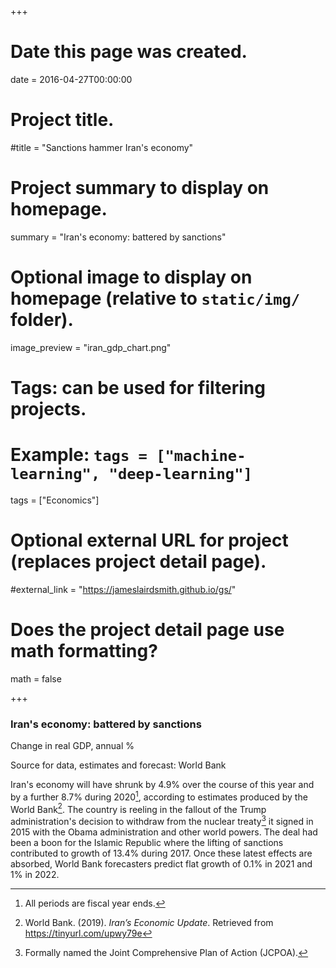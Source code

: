 +++
# Date this page was created.
date = 2016-04-27T00:00:00

# Project title.
#title = "Sanctions hammer Iran's economy"

# Project summary to display on homepage.
summary = "Iran's economy: battered by sanctions"

# Optional image to display on homepage (relative to `static/img/` folder).
image_preview = "iran_gdp_chart.png"

# Tags: can be used for filtering projects.
# Example: `tags = ["machine-learning", "deep-learning"]`
tags = ["Economics"]

# Optional external URL for project (replaces project detail page).
#external_link = "https://jameslairdsmith.github.io/gs/"

# Does the project detail page use math formatting?
math = false

+++
<html>
<head>
  <title>Embedding Vega-Lite</title>
  <script src="https://d3js.org/d3.v5.js"></script>
  <script src="https://cdn.jsdelivr.net/npm/vega@5.7.3"></script>
  <script src="https://cdn.jsdelivr.net/npm/vega-lite@4.0.0-beta.11"></script>
  <script src="https://cdn.jsdelivr.net/npm/vega-embed@6.0.0"></script>
  
</head>

<body>

<div id="headingblock" align="center">
    <h3 align="left" id="irangdphead">Iran's economy: battered by sanctions</h3>
    <p align="left" id="irangdpsubhead">Change in real GDP, annual %</p>
</div>

<div id="irangdpvis" align="center"></div>
<p align="left" id="irangdpsource">Source for data, estimates and forecast: World Bank</p> 

<script type="text/javascript">

width = document.getElementById("irangdpvis").offsetWidth;

maxWidth = 630;

getWorkingWidth = function(width,maxWidth){if(width < maxWidth)
                                          {return 1 * width}
                                          else {return maxWidth}};
                                          
plotWidth = getWorkingWidth(width, maxWidth);

aspectRatio = 0.75;

plotMaxHeight = 350;

plotHight =  Math.max(aspectRatio * plotWidth, plotMaxHeight);

leftMargin = (width - plotWidth)/2;

rightMargin = leftMargin;

document.getElementById("irangdphead")
    .setAttribute(
      "style",`
      margin-left: ${leftMargin}px;
      margin-right: ${rightMargin}px`);
      
document.getElementById("irangdpsubhead")
    .setAttribute(
      "style",`
      margin-left: ${leftMargin}px;
      margin-right: ${rightMargin}px;
      font-style: italic;
      //margin-bottom: 0;
      text-align:left;`);
      
document.getElementById("irangdpsource")
    .setAttribute(
      "style", `
      margin-left: ${leftMargin}px; 
      margin-right: ${rightMargin}px;
      font-size: 0.7rem;
      color: #696969;
      //margin-bottom: 0; 
      text-align:left;`);
      
document.getElementById("irangdpvis")
    .setAttribute(
      "style", `
      margin-left: ${leftMargin}px; 
      margin-right: ${rightMargin}px;
      // font-size: 0.7rem;
      // color: #696969;
      // margin-bottom: 0; 
      //text-align:right;`
);

el = document.getElementById('irangdpsubhead');

style = window.getComputedStyle(el, null).getPropertyValue('font-size');

fontFamily = window.getComputedStyle(el, null).getPropertyValue('font-family');

subFontSize = parseFloat(style); 

url_string = "https://raw.githubusercontent.com/jameslairdsmith/iran_worldbank_data/master/current_iran_indicators.csv";

rectDataRaw =  [
  {"start": "2018-06-30", "end": "2020-06-30", "event": "Estimate"},
  {"start": "2020-06-30", "end": "2022-06-15", "event": "Forecast"}
];

eventDates =  [
  {"eventDate": "2016-01-16", "eventDescription": "Nuclear deal implemented \u2192 ", "yVal": "0.12"},
  {"eventDate": "2018-01-11", "eventDescription": "Trump sanctions take effect \u2192 ", "yVal": "-0.0925"}
];

makeGdpPercent = {calculate: "datum.annual_gdp_growth/100", "as": "annual_gdp_growth_perc"};

getTextMidpoint = {calculate: "(datum.start + datum.end)/2", "as": "midPoint"};

makeFirstDateLong = "if(datum.label == '2010', datum.label, timeFormat(datum.value, '%y'))";

yAxis = {title: null,
         tickCount: 8,
         ticks: false,
         domain:false,
         labelFontSize: subFontSize - 3,
         labelFont: fontFamily,
         labelPadding: 5,
         orient: "right",
         grid: true,
         format: "%"};
         
xAxis = {title: "Fiscal year ending",
         grid: false,
         labelExpr: makeFirstDateLong,
         labelFontSize: subFontSize - 3,
         labelFont: fontFamily,
         maxExtent: 40,
         orient: "bottom",
         minExtent: 40,
         labelPadding: 6,
         titleFontSize: subFontSize - 3,
         titleFont: fontFamily,
         titlePadding: -4,
         domain:false,
         ticks: false};
         
yEncoding = {field: "annual_gdp_growth_perc",
              type: "quantitative",
              scale: {domain: [-0.12, 0.15]},
              axis: yAxis};
              
xEncoding = {field: "year",
              axis: xAxis,
              scale: {domain: ["2010-01-01", "2022-01-01"]},
              type: "temporal"};
              
rectLegend = {orient: "top", 
               title: null, 
               labelFont: fontFamily,
               labelFontSize: subFontSize - 3};
               
rectEncoding = {
  x: {field: "start", type: "temporal"},
  x2: {field: "end"},
  fillOpacity: {value: 0.2},
  color: {field: "event",
          type: "nominal",
          scale: {"range": ["#969696", "#c7c7c7"]},
          legend: rectLegend}};
          
textEncoding = {
  x: {field: "midPoint", type: "temporal"},
  y: {value: 60},
  text: {field: "event", type: "nominal"}
};

vLineEncoding = {
  x: {field: "eventDate", type: "temporal"}
};

labelEncoding = {
      x: {field: "eventDate", type: "temporal"},
      y: {field: "yVal", type: "quantitative"},
      text: {field: "eventDescription", 
             legend: null,
             type: "nominal"}
};

barMark = {
      mark: {type: "bar"},
      data: {url: url_string},
      transform: [makeGdpPercent],
      encoding: {
        y: yEncoding,
        x: xEncoding,
        fillOpacity: {value: 1},
        color: {value: "#595959"}}
};

rectMark = {
    mark: {type: "rect"},
    data: {values: rectDataRaw},
    encoding: rectEncoding
};

vLineMark = {
  mark: {type: "rule"},
  data: {values: eventDates},
  encoding: vLineEncoding
};

labelMark = {
  mark: {type: "text",
         font: fontFamily,
         fontSize: subFontSize - 5,
         align: "right"},
  data: {values: eventDates},
  encoding: labelEncoding
};

ruleConfig = {
    strokeDash: [6,4],
    color: "grey"
};

barWidthMutiple = 16.5;

barWidth = plotWidth/barWidthMutiple;

plotConfig = {
  bar: {continuousBandSize: barWidth},
  rule: ruleConfig,
  style: {cell: {stroke: "transparent"}}
};

plot = {
  $schema: "https://vega.github.io/schema/vega-lite/v4.json",
  width: plotWidth,
  height: plotHight,
  autosize: {
        type: "fit",
        contains: "padding"
      },
  layer:[barMark, rectMark, vLineMark, labelMark],
  config: plotConfig
};

opt = ({
      "actions": false,
      "tooltip": false
    });
    
vegaEmbed("#irangdpvis", plot, opt);


</script>

</body>

</html>

Iran's economy will have shrunk by 4.9% over the course of this 
year and by a further 8.7% during 2020[^0], according to estimates 
produced by the World Bank[^1]. The country is reeling in 
the fallout of the Trump administration's decision to withdraw
from the nuclear treaty[^2] it signed in 2015 with the Obama
administration and other world powers. The deal had been a boon
for the Islamic Republic where the lifting of sanctions contributed
to growth of 13.4% during 2017. Once these latest effects
are absorbed, World Bank forecasters predict flat growth of 0.1% 
in 2021 and 1% in 2022.

[^0]: All periods are fiscal year ends.
[^1]: World Bank. (2019). _Iran’s Economic Update_. Retrieved from https://tinyurl.com/upwy79e
[^2]: Formally named the Joint Comprehensive Plan of Action (JCPOA).

